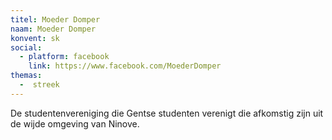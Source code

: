 ```yaml
---
titel: Moeder Domper
naam: Moeder Domper
konvent: sk
social: 
  - platform: facebook
    link: https://www.facebook.com/MoederDomper
themas:
  -  streek
---
```

De studentenvereniging die Gentse studenten verenigt die afkomstig zijn uit de wijde omgeving van Ninove.
